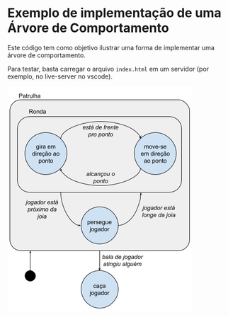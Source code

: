 # Exemplo de implementação de uma Árvore de Comportamento

Este código tem como objetivo ilustrar uma forma de implementar uma árvore de comportamento.

Para testar, basta carregar o arquivo `index.html` em um servidor (por exemplo, no live-server no vscode).

![MEF](./imgs/mefh.png)